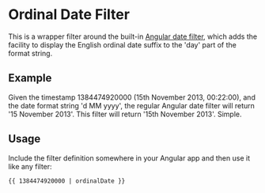 # Ordinal Date Filter

This is a wrapper filter around the built-in [Angular date filter](http://docs.angularjs.org/api/ng.filter:date),
which adds the facility to display the English ordinal date suffix to the 'day' part of the format string.

## Example

Given the timestamp 1384474920000 (15th November 2013, 00:22:00), and the date format string 'd MM yyyy',
the regular Angular date filter will return '15 November 2013'. This filter will return '15th November 2013'. Simple.

## Usage

Include the filter definition somewhere in your Angular app and then use it like any filter:

    {{ 1384474920000 | ordinalDate }}

